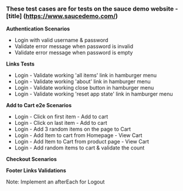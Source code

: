 ### These test cases are for tests on the sauce demo website - [title] (https://www.saucedemo.com/)

**Authentication Scenarios**
- Login with valid username & password
- Validate error message when password is invalid
- Validate error message when password is empty

**Links Tests**
- Login - Validate working 'all items' link in hamburger menu
- Login - Validate working 'about' link in hamburger menu
- Login - Validate working close button in hamburger menu
- Login - Validate working 'reset app state' link in hamburger menu

**Add to Cart e2e Scenarios**
- Login - Click on first item - Add to cart
- Login - Click on last item - Add to cart
- Login - Add 3 random items on the page to Cart
- Login - Add Item to cart from Homepage - View Cart
- Login - Add Item to Cart from product page - View Cart
- Login - Add random items to cart & validate the count

**Checkout Scenarios**

**Footer Links Validations**

Note: Implement an afterEach for Logout